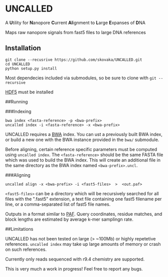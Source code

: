 # UNCALLED
A **U**tility for **N**anopore **C**urrent **Al**ignment to **L**arge **E**xpanses of **D**NA

Maps raw nanopore signals from fast5 files to large DNA references

## Installation

```
git clone --recusrive https://github.com/skovaka/UNCALLED.git
cd UNCALLED
python setup.py install
```

Most dependecies included via submodules, so be sure to clone with `git --recursive`

[HDF5](https://www.hdfgroup.org/downloads/hdf5/) must be installed

##Running

###Indexing

```
bwa index <fasta-reference> -p <bwa-prefix>
uncalled index -i <fasta-reference> -x <bwa-prefix>
```

UNCALLED requires a [BWA](https://github.com/lh3/bwa) index. You can ust a previously built BWA index, or build a new one with the BWA instance provided in the `bwa/` submodule.

Before aligning, certain reference specific parameters must be computed using `uncalled index`. The `<fasta-reference>` should be the same FASTA file which was used to build the BWA index. This will create an additional file in the same directory as the BWA index named `<bwa-prefix>.uncl`.

###Aligning

```
uncalled align -x <bwa-prefix> -i <fast5-files>  >  <out.paf>
```

`<fast5-files>` can be a directory which will be recursively searched for all files with the ".fast5" extension, a text file containing one fast5 filename per line, or a comma-separated list of fast5 file names.

Outputs in a format similar to [PAF](https://github.com/lh3/miniasm/blob/master/PAF.md). Query coordinates, residue matches, and block lengths are estimated by average k-mer samplingn rate.

##Limitations

UNCALLED has not been tested on large (> ~100Mb) or highly repetetive references. `uncalled index` may take up large amounts of memory or crash on such references.

Currently only reads sequenced with r9.4 chemistry are supported.

This is very much a work in progress! Feel free to report any bugs.
